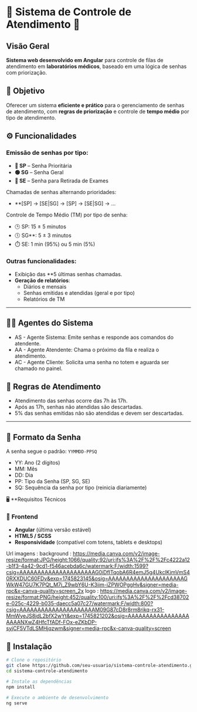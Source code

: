 # 🚀 Sistema de Controle de Atendimento 🏥

## Visão Geral
**Sistema web desenvolvido em Angular** para controle de filas de atendimento em **laboratórios médicos**, baseado em uma lógica de senhas com priorização.

## 🎯 **Objetivo**
Oferecer um sistema **eficiente e prático** para o gerenciamento de senhas de atendimento, com **regras de priorização** e controle de **tempo médio** por tipo de atendimento.

## ⚙️ Funcionalidades
### Emissão de senhas por tipo:
- **🔴 SP** – Senha Prioritária
- **🟢 SG** – Senha Geral
- **🔵 SE** – Senha para Retirada de Exames

Chamadas de senhas alternando prioridades:
- **[SP] → [SE|SG] → [SP] → [SE|SG] → ...

 Controle de Tempo Médio (TM) por tipo de senha:
- 🕒 SP: 15 ± 5 minutos
- 🕔 SG**: 5 ± 3 minutos
- ⏱️ SE: 1 min (95%) ou 5 min (5%)

### Outras funcionalidades:
- Exibição das **5 últimas senhas chamadas.
- **Geração de relatórios**:
  - Diários e mensais
  - Senhas emitidas e atendidas (geral e por tipo)
  - Relatórios de TM

---

## 🧑‍💻 Agentes do Sistema
- AS - Agente Sistema: Emite senhas e responde aos comandos do atendente.
- AA - Agente Atendente: Chama o próximo da fila e realiza o atendimento.
- AC - Agente Cliente: Solicita uma senha no totem e aguarda ser chamado no painel.

## 📅 Regras de Atendimento
- Atendimento das senhas ocorre das 7h às 17h.
- Após as 17h, senhas não atendidas são descartadas.
- 5% das senhas emitidas não são atendidas e devem ser descartadas.

---

## 🔢 Formato da Senha
A senha segue o padrão: `YYMMDD-PPSQ`
- YY: Ano (2 dígitos)
- MM: Mês
- DD: Dia
- PP: Tipo da Senha (SP, SG, SE)
- SQ: Sequência da senha por tipo (reinicia diariamente)


 🖥️ **Requisitos Técnicos
 
### 🔧 **Frontend**
- **Angular** (última versão estável)
- **HTML5 / SCSS**
- **Responsividade** (compatível com totens, tablets e desktops)

Url imagens :
background : https://media.canva.com/v2/image-resize/format:JPG/height:1066/quality:92/uri:ifs%3A%2F%2F%2Fc4222a12-b1f3-4a42-9cd1-f546acebda6c/watermark:F/width:1599?csig=AAAAAAAAAAAAAAAAAAAAAG0iDfITqobA6R4emJ5g4UkclKjmVmS40RXXDUC60FDv&exp=1745823145&osig=AAAAAAAAAAAAAAAAAAAAAGWkW47GU7K7PQt_M7j_Z9wbY6U-K3iim-iZPWOPggHv&signer=media-rpc&x-canva-quality=screen_2x
logo : https://media.canva.com/v2/image-resize/format:PNG/height:452/quality:100/uri:ifs%3A%2F%2F%2Fcd38702e-025c-4229-b035-daecc5a07c27/watermark:F/width:800?csig=AAAAAAAAAAAAAAAAAAAAAM09G87cD8r8rm8rikq-rx31-MmWyeJS8jdL2bfX2wYt&exp=1745821202&osig=AAAAAAAAAAAAAAAAAAAAANXwZ4HfcTfADf-FOx-eZKbDP-syjCF5VTdLSMHjqzwm&signer=media-rpc&x-canva-quality=screen

## 🚀 **Instalação**

```bash
# Clone o repositório
git clone https://github.com/seu-usuario/sistema-controle-atendimento.git
cd sistema-controle-atendimento

# Instale as dependências
npm install

# Execute o ambiente de desenvolvimento
ng serve
